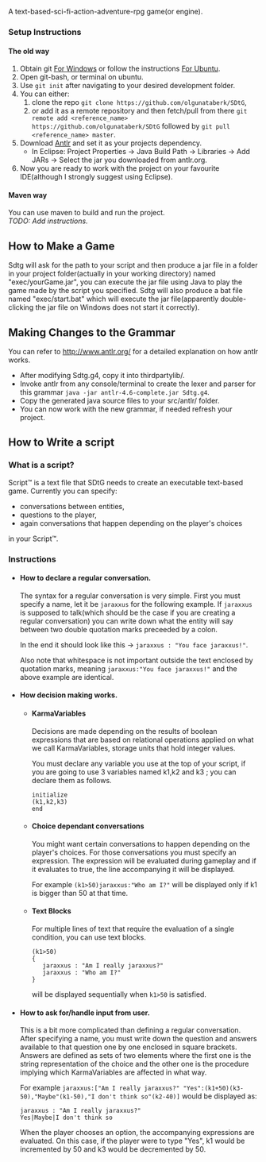 A text-based-sci-fi-action-adventure-rpg game(or engine).

### Setup Instructions  

#### The old way

1. Obtain git [For Windows](https://git-scm.com/download/win) or follow the instructions [For Ubuntu](https://help.ubuntu.com/lts/serverguide/git.html).  
2. Open git-bash, or terminal on ubuntu.
3. Use `git init` after navigating to your desired development folder.
4. You can either: 
   1. clone the repo `git clone https://github.com/olgunataberk/SDtG`,  
   2. or add it as a remote repository and then fetch/pull from there `git remote add <reference_name> https://github.com/olgunataberk/SDtG` followed by `git pull <reference_name> master`.
5. Download [Antlr](http://www.antlr.org/) and set it as your projects dependency.
   - In Eclipse: Project Properties -> Java Build Path -> Libraries -> Add JARs -> Select the jar you downloaded from antlr.org.
6. Now you are ready to work with the project on your favourite IDE(although I strongly suggest using Eclipse).

#### Maven way

You can use maven to build and run the project.  
_TODO: Add instructions._ 

## How to Make a Game  

Sdtg will ask for the path to your script and then produce a jar file in a folder in your project folder(actually in your working directory) named "exec/yourGame.jar", you can execute the jar file using Java to play the game made by the script you specified. Sdtg will also produce a bat file named "exec/start.bat" which will execute the jar file(apparently double-clicking the jar file on Windows does not start it correctly).

## Making Changes to the Grammar
You can refer to http://www.antlr.org/ for a detailed explanation on how antlr works.

- After modifying Sdtg.g4, copy it into thirdpartylib/.  
- Invoke antlr from any console/terminal to create the lexer and parser for this grammar `java -jar antlr-4.6-complete.jar Sdtg.g4`.  
- Copy the generated java source files to your src/antlr/ folder.  
- You can now work with the new grammar, if needed refresh your project.

## How to Write a script  

### What is a script?  

Script™ is a text file that SDtG needs to create an executable text-based game. Currently you can specify:

- conversations between entities,
- questions to the player,
- again conversations that happen depending on the player's choices 

in your Script™.

### Instructions

- #### How to declare a regular conversation.
   
   The syntax for a regular conversation is very simple. First you must specify a name, let it be `jaraxxus` for the following example. If `jaraxxus` is supposed to talk(which should be the case if you are creating a regular conversation) you can write down what the entity will say between two double quotation marks preceeded by a colon. 
   
   In the end it should look like this -> `jaraxxus : "You face jaraxxus!"`.
   
   Also note that whitespace is not important outside the text enclosed by quotation marks, meaning `jaraxxus:"You face jaraxxus!"` and the above example are identical.

- #### How decision making works.

   - #### KarmaVariables
   
      Decisions are made depending on the results of boolean expressions that are based on relational operations applied on what we call KarmaVariables, storage units that hold integer values.
      
      You must declare any variable you use at the top of your script, if you are going to use 3 variables named k1,k2 and k3 ; you can declare them as follows.
      
      ```
      initialize
      (k1,k2,k3)
      end
      ```
      
   - #### Choice dependant conversations
   
      You might want certain conversations to happen depending on the player's choices. For those conversations you must specify an expression. The expression will be evaluated during gameplay and if it evaluates to true, the line accompanying it will be displayed.

      For example `(k1>50)jaraxxus:"Who am I?"` will be displayed only if k1 is bigger than 50 at that time.
      
   - #### Text Blocks
      
      For multiple lines of text that require the evaluation of a single condition, you can use text blocks.
      ```
      (k1>50)
      {
         jaraxxus : "Am I really jaraxxus?"
         jaraxxus : "Who am I?"
      }
      ```
      will be displayed sequentially when `k1>50` is satisfied.
- #### How to ask for/handle input from user.
   
   This is a bit more complicated than defining a regular conversation. After specifying a name, you must write down the question and answers available to that question one by one enclosed in square brackets. Answers are defined as sets of two elements where the first one is the string representation of the choice and the other one is the procedure implying which KarmaVariables are affected in what way.
   
   For example `jaraxxus:["Am I really jaraxxus?" "Yes":(k1+50)(k3-50),"Maybe"(k1-50),"I don't think so"(k2-40)]` would be displayed as:
   
   ```
   jaraxxus : "Am I really jaraxxus?"
   Yes|Maybe|I don't think so
   ```
   
   When the player chooses an option, the accompanying expressions are evaluated. On this case, if the player were to type "Yes", k1 would be incremented by 50 and k3 would be decremented by 50.
